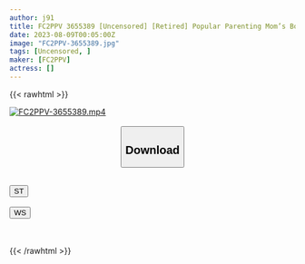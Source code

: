 ```yaml
---
author: j91
title: FC2PPV 3655389 [Uncensored] [Retired] Popular Parenting Mom’s Boobs Rampage! I Can’t Stand The Leaky Pussy With A Toy, And I Want Another Stick. Pregnant Married Woman Saffle With Excellent Compatibility Last!
date: 2023-08-09T00:05:00Z
image: "FC2PPV-3655389.jpg"
tags: [Uncensored, ]
maker: [FC2PPV]
actress: []
---
```



{{< rawhtml >}}

<div class="video" data-videoid="kKJbVjv3LeI882">
    <a href="javascript:;">
        <img src="https://my.j91.asia/posts/FC2PPV-3655389/FC2PPV-3655389.jpg" width="WIDTH" height="HEIGHT" alt="FC2PPV-3655389.mp4" loading="lazy">
    </a>
</div>

<script type="text/javascript" src="https://j91.asia/asset/on-demand-st.js"></script>

<br>
  <link rel="stylesheet" href="https://j91.asia/asset/bs5.css">
  
  <center>
  <button class="btn btn-primary" type="button" data-bs-toggle="collapse" data-bs-target=".multi-collapse" aria-expanded="false" aria-controls="multiCollapseExample1 multiCollapseExample2"><h2>Download</h2></button></center>
</p>
<div class="row">
  <div class="col">
    <div class="collapse multi-collapse" id="multiCollapseExample1">
      <div class="card card-body">
	      	      <br>
<div class="buttons">  
<a href="https://streamtape.to/v/kKJbVjv3LeI882"><button class="btn-hover color-3"><i class="fa fa-download"></i> ST</button></a></div>
    </div>
  </div>
</div>
  <div class="col">
    <div class="collapse multi-collapse" id="multiCollapseExample2">
      <div class="card card-body">
	      <br>
<div class="buttons">
    <a href="https://wolfstream.tv/zlw8g41j01pz"><button class="btn-hover color-9"><i class="fa fa-download"></i> WS</button></a></div>
<br><br>
      </div>
    </div>
  </div>
</div>

{{< /rawhtml >}}
